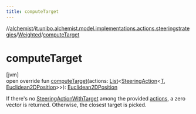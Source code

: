 ```yaml
---
title: computeTarget
---
```

//[alchemist](../../../index.html)/[it.unibo.alchemist.model.implementations.actions.steeringstrategies](../index.html)/[Weighted](index.html)/[computeTarget](compute-target.html)



# computeTarget



[jvm]\
open override fun [computeTarget](compute-target.html)(actions: [List](https://kotlinlang.org/api/latest/jvm/stdlib/kotlin.collections/-list/index.html)<[SteeringAction](../../it.unibo.alchemist.model.interfaces/-steering-action/index.html)<[T](index.html), [Euclidean2DPosition](../../it.unibo.alchemist.model.implementations.positions/-euclidean2-d-position/index.html)>>): [Euclidean2DPosition](../../it.unibo.alchemist.model.implementations.positions/-euclidean2-d-position/index.html)



If there's no [SteeringActionWithTarget](../../it.unibo.alchemist.model.interfaces/-steering-action-with-target/index.html) among the provided [actions](compute-target.html), a zero vector is returned. Otherwise, the closest target is picked.




